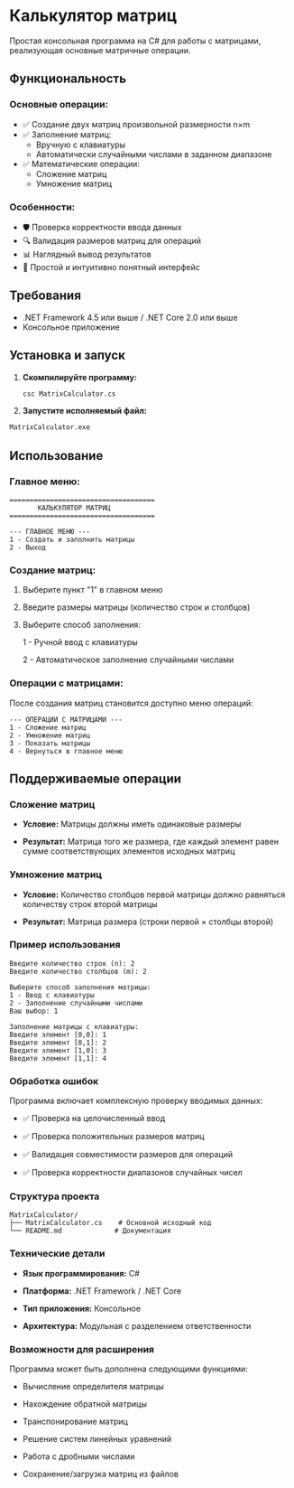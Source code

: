 # Калькулятор матриц

Простая консольная программа на C# для работы с матрицами, реализующая основные матричные операции.

## Функциональность

### Основные операции:
- ✅ Создание двух матриц произвольной размерности n×m
- ✅ Заполнение матриц:
  - Вручную с клавиатуры
  - Автоматически случайными числами в заданном диапазоне
- ✅ Математические операции:
  - Сложение матриц
  - Умножение матриц

### Особенности:
- 🛡️ Проверка корректности ввода данных
- 🔍 Валидация размеров матриц для операций
- 📊 Наглядный вывод результатов
- 🎯 Простой и интуитивно понятный интерфейс

## Требования

- .NET Framework 4.5 или выше / .NET Core 2.0 или выше
- Консольное приложение

## Установка и запуск

1. **Скомпилируйте программу:**
   ```bash
   csc MatrixCalculator.cs
2. **Запустите исполняемый файл:**
```bash
MatrixCalculator.exe
```
## Использование
### Главное меню:
```
====================================
       КАЛЬКУЛЯТОР МАТРИЦ
====================================

--- ГЛАВНОЕ МЕНЮ ---
1 - Создать и заполнить матрицы
2 - Выход
```

### Создание матриц:

  1. Выберите пункт "1" в главном меню

  2. Введите размеры матрицы (количество строк и столбцов)

  3. Выберите способ заполнения:

        1 - Ручной ввод с клавиатуры

        2 - Автоматическое заполнение случайными числами

### Операции с матрицами:

После создания матриц становится доступно меню операций:
```
--- ОПЕРАЦИИ С МАТРИЦАМИ ---
1 - Сложение матриц
2 - Умножение матриц
3 - Показать матрицы
4 - Вернуться в главное меню
```
## Поддерживаемые операции
### Сложение матриц

  - **Условие:** Матрицы должны иметь одинаковые размеры

  - **Результат:** Матрица того же размера, где каждый элемент равен сумме соответствующих элементов исходных матриц

### Умножение матриц

  - **Условие:** Количество столбцов первой матрицы должно равняться количеству строк второй матрицы

  - **Результат:** Матрица размера (строки первой × столбцы второй)

### Пример использования
```
Введите количество строк (n): 2
Введите количество столбцов (m): 2

Выберите способ заполнения матрицы:
1 - Ввод с клавиатуры
2 - Заполнение случайными числами
Ваш выбор: 1

Заполнение матрицы с клавиатуры:
Введите элемент [0,0]: 1
Введите элемент [0,1]: 2
Введите элемент [1,0]: 3
Введите элемент [1,1]: 4
```
### Обработка ошибок

Программа включает комплексную проверку вводимых данных:

  - ✅ Проверка на целочисленный ввод

  - ✅ Проверка положительных размеров матриц

  - ✅ Валидация совместимости размеров для операций

  - ✅ Проверка корректности диапазонов случайных чисел

### Структура проекта
```
MatrixCalculator/
├── MatrixCalculator.cs    # Основной исходный код
└── README.md             # Документация
```
### Технические детали

  - **Язык программирования:** C#

  - **Платформа:** .NET Framework / .NET Core

  - **Тип приложения:** Консольное

  - **Архитектура:** Модульная с разделением ответственности

### Возможности для расширения

Программа может быть дополнена следующими функциями:

  - Вычисление определителя матрицы

  - Нахождение обратной матрицы

  - Транспонирование матриц

  - Решение систем линейных уравнений

  - Работа с дробными числами

  - Сохранение/загрузка матриц из файлов
